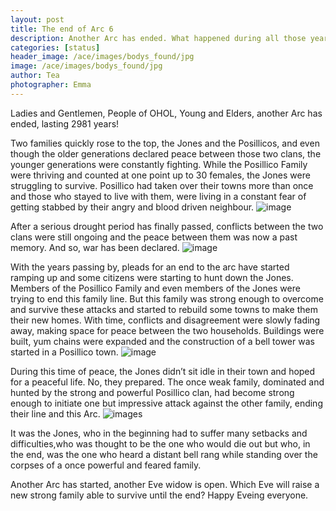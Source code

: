 ```yaml
---
layout: post
title: The end of Arc 6
description: Another Arc has ended. What happened during all those years ?
categories: [status]
header_image: /ace/images/bodys_found/jpg
image: /ace/images/bodys_found/jpg
author: Tea
photographer: Emma
---
```


Ladies and Gentlemen, People of OHOL, Young and Elders, another Arc has ended, lasting 2981 years!

Two families quickly rose to the top, the Jones and the Posillicos, and even though the older generations declared peace between those two clans, the younger generations were constantly fighting. While the Posillico Family were thriving and counted at one point up to 30 females, the Jones were struggling to survive. Posillico had taken over their towns more than once and those who stayed to live with them, were living in a constant fear of getting stabbed by their angry and blood driven neighbour.
![image](/ace/images/bodys_found.jpg)

After a serious drought period has finally passed, conflicts between the two clans were still ongoing and the peace between them was now a past memory. And so, war has been declared.
![image](/ace/images/war_declare.jpg)

With the years passing by, pleads for an end to the arc have started ramping up and some citizens were starting to hunt down the Jones. Members of the Posillico Family and even members of the Jones were trying to end this family line.
But this family was strong enough to overcome and survive these attacks and started to rebuild some towns to make them their new homes. With time, conflicts and disagreement were slowly fading away, making space for peace between the two households. Buildings were built, yum chains were expanded and the construction of a bell tower was started in a Posillico town.
![image](/ace/images/Belltower_Posillico_.jpg)

During this time of peace, the Jones didn’t sit idle in their town and hoped for a peaceful life. No, they prepared. The once weak family, dominated and hunted by the strong and powerful Posillico clan, had become strong enough to initiate one but impressive attack against the other family, ending their line and this Arc.
![images](/ace/images/Jones_Town_arc_6.jpg)

It was the Jones, who in the beginning had to suffer many setbacks and difficulties,who was thought to be the one who would die out but who, in the end, was the one who heard a distant bell rang while standing over the corpses of a once powerful and feared family.


Another Arc has started, another Eve widow is open. Which Eve will raise a new strong family able to survive until the end?
Happy Eveing everyone.